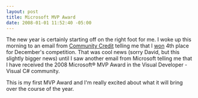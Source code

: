```yaml
---
layout: post
title: Microsoft MVP Award
date: 2008-01-01 11:52:40 -05:00
---
```


The new year is certainly starting off on the right foot for me. I woke up this morning to an email from [Community Credit](http://www.community-credit.com/) telling me that I [won](http://geekswithblogs.net/sdorman/archive/2008/01/01/community-credit-winner-for-december.aspx) 4th place for December's competition. That was cool news (sorry David, but this slightly bigger news) until I saw another email from Microsoft telling me that I have received the 2008 Microsoft® MVP Award in the Visual Developer - Visual C# community.

This is my first MVP Award and I'm really excited about what it will bring over the course of the year.
